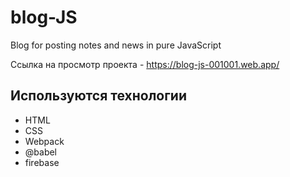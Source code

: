 # blog-JS

Blog for posting notes and news in pure JavaScript

Ссылка на просмотр проекта - <https://blog-js-001001.web.app/>

## Используются технологии
- HTML
- CSS
- Webpack
- @babel
- firebase
